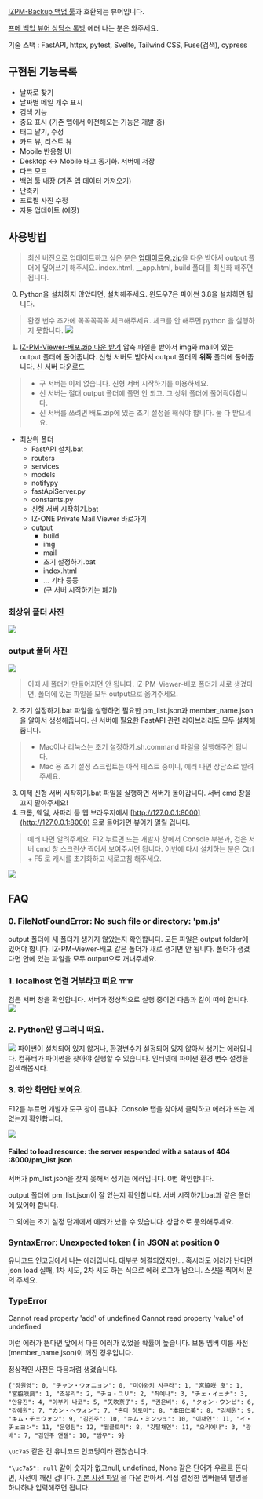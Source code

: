[IZPM-Backup 백업 툴](https://github.com/mdsnins/IZPM-Backup)과 호환되는 뷰어입니다.

[프메 백업 뷰어 상담소 톡방](https://open.kakao.com/o/gPbArZ4c) 에러 나는 분은 와주세요.

기술 스택 : FastAPI, httpx, pytest, Svelte, Tailwind CSS, Fuse(검색), cypress

## 구현된 기능목록
- 날짜로 찾기
- 날짜별 메일 개수 표시
- 검색 기능
- 중요 표시 (기존 앱에서 이전해오는 기능은 개발 중)
- 태그 달기, 수정
- 카드 뷰, 리스트 뷰
- Mobile 반응형 UI
- Desktop <-> Mobile 태그 동기화. 서버에 저장
- 다크 모드
- 백업 툴 내장 (기존 앱 데이터 가져오기)
- 단축키
- 프로필 사진 수정
- 자동 업데이트 (예정)

## 사용방법

> 최신 버전으로 업데이트하고 싶은 분은 [업데이트용.zip](https://github.com/twinstae/izone-pm-viewer/raw/main/%EC%97%85%EB%8D%B0%EC%9D%B4%ED%8A%B8%EC%9A%A9.zip)을 다운 받아서 output 폴더에 덮어쓰기 해주세요. index.html, __app.html, build 폴더를 최신화 해주면 됩니다.

0. Python을 설치하지 않았다면, 설치해주세요. 윈도우7은 파이썬 3.8을 설치하면 됩니다.
> 환경 변수 추가에 꼭꼭꼭꼭꼭 체크해주세요. 체크를 안 해주면 python 을 실행하지 못합니다.
![](https://datatofish.com/wp-content/uploads/2018/10/0001_add_Python_to_Path.png)

1. [IZ-PM-Viewer-배포.zip 다운 받기](https://github.com/twinstae/izone-pm-viewer/raw/main/IZ-PM-Viewer-%EB%B0%B0%ED%8F%AC.zip)
압축 파일을 받아서 img와 mail이 있는 output 폴더에 풀어줍니다. 신형 서버도 받아서 output 폴더의 **위쪽** 폴더에 풀어줍니다. [신 서버 다운로드](https://github.com/twinstae/izone-pm-viewer/raw/main/%EC%84%9C%EB%B2%84-%EB%B0%B0%ED%8F%AC%EC%9A%A9.zip)
> - 구 서버는 이제 없습니다. 신형 서버 시작하기를 이용하세요.
> - 신 서버는 절대 output 폴더에 풀면 안 되고. 그 상위 폴더에 풀어줘야합니다.
> - 신 서버를 쓰려면 배포.zip에 있는 초기 설정을 해줘야 합니다. 둘 다 받으세요.

- 최상위 폴더
  - FastAPI 설치.bat
  - routers
  - services
  - models
  - notifypy
  - fastApiServer.py
  - constants.py
  - 신형 서버 시작하기.bat
  - IZ-ONE Private Mail Viewer 바로가기
  - output
    - build
    - img
    - mail
	- 초기 설정하기.bat
	- index.html
	- ... 기타 등등
    - (구 서버 시작하기는 폐기)

### 최상위 폴더 사진
![](https://github.com/twinstae/izone-pm-viewer/raw/main/%EC%84%9C%EB%B2%84%20%ED%8F%B4%EB%8D%94.png)

### output 폴더 사진
![](https://github.com/twinstae/izone-pm-viewer/raw/main/%EC%98%88%EC%8B%9C.png)

> 이때 새 폴더가 만들어지면 안 됩니다.
> IZ-PM-Viewer-배포 폴더가 새로 생겼다면,
> 폴더에 있는 파일을 모두 output으로 옮겨주세요.

2. 초기 설정하기.bat 파일을 실행하면 필요한 pm_list.json과 member_name.json을 알아서 생성해줍니다. 신 서버에 필요한 FastAPI 관련 라이브러리도 모두 설치해줍니다.
> - Mac이나 리눅스는 초기 설정하기.sh.command 파일을 실행해주면 됩니다.
> - Mac 용 초기 설정 스크립트는 아직 테스트 중이니, 에러 나면 상담소로 알려주세요.

3. 이제 신형 서버 시작하기.bat 파일을 실행하면 서버가 돌아갑니다. 서버 cmd 창을 끄지 말아주세요!
4. 크롬, 웨일, 사파리 등 웹 브라우저에서 [http://127.0.0.1:8000](http://127.0.0.1:8000) 으로 들어가면 뷰어가 열릴 겁니다.

> 에러 나면 알려주세요. F12 누르면 뜨는 개발자 창에서 Console 부분과, 검은 서버 cmd 창 스크린샷 찍어서 보여주시면 됩니다.
> 이번에 다시 설치하는 분은 Ctrl + F5 로 캐시를 초기화하고 새로고침 해주세요.

![](https://raw.githubusercontent.com/twinstae/izone-pm-viewer/main/%EA%B2%80%EC%83%89.png)

## FAQ
### 0. FileNotFoundError: No such file or directory: 'pm.js'
output 폴더에 새 폴더가 생기지 않았는지 확인합니다. 모든 파일은 output folder에 있어야 합니다. IZ-PM-Viewer-배포 같은 폴더가 새로 생기면 안 됩니다.
폴더가 생겼다면 안에 있는 파일을 모두 output으로 꺼내주세요.

### 1. localhost 연결 거부라고 떠요 ㅠㅠ
검은 서버 창을 확인합니다.
서버가 정상적으로 실행 중이면 다음과 같이 떠야 합니다.
![](https://github.com/twinstae/izone-pm-viewer/raw/main/%EC%A0%95%EC%83%81%20%EC%9E%91%EB%8F%99%20%EC%A4%91%EC%9D%B8%20%EC%84%9C%EB%B2%84.png)

### 2. Python만 덩그러니 떠요.
![](https://github.com/twinstae/izone-pm-viewer/raw/main/%ED%8C%8C%EC%9D%B4%EC%8D%AC%20%EC%97%90%EB%9F%AC.png)
파이썬이 설치되어 있지 않거나, 환경변수가 설정되어 있지 않아서 생기는 에러입니다. 컴퓨터가 파이썬을 찾아야 실행할 수 있습니다.
인터넷에 파이썬 환경 변수 설정을 검색해봅시다.

### 3. 하얀 화면만 보여요.

F12를 누르면 개발자 도구 창이 뜹니다. Console 탭을 찾아서 클릭하고 에러가 뜨는 게 없는지 확인합니다.

![](https://github.com/twinstae/izone-pm-viewer/raw/main/%EC%BD%98%EC%86%94.png)

#### Failed to load resource: the server responded with a sataus of 404 :8000/pm_list.json
서버가 pm_list.json을 찾지 못해서 생기는 에러입니다.
0번 확인합니다.

output 폴더에 pm_list.json이 잘 있는지 확인합니다. 서버 시작하기.bat과 같은 폴더에 있어야 합니다.

그 외에는 초기 설정 단계에서 에러가 났을 수 있습니다. 상담소로 문의해주세요.

###  SyntaxError: Unexpected token ( in JSON at position 0
유니코드 인코딩에서 나는 에러입니다. 대부분 해결되었지만... 혹시라도 에러가 난다면 
json load 실패, 1차 시도, 2차 시도 하는 식으로 에러 로그가 남으니. 스샷을 찍어서 문의 주세요.

### TypeError
Cannot read property 'add' of undefined
Cannot read property 'value' of undefined

이런 에러가 뜬다면 앞에서 다른 에러가 있었을 확률이 높습니다. 보통 멤버 이름 사전(member_name.json)이 깨진 경우입니다.

정상적인 사전은 다음처럼 생겼습니다.

```{"장원영": 0, "チャン・ウォニョン": 0, "미야와키 사쿠라": 1, "宮脇咲 良": 1, "宮脇咲良": 1, "조유리": 2, "チョ・ユリ": 2, "최예나": 3, "チェ・イェナ": 3, "안유진": 4, "야부키 나코": 5, "矢吹奈子": 5, "권은비": 6, "クォン・ウンビ": 6, "강혜원": 7, "カン・へウォン": 7, "혼다 히토미": 8, "本田仁美": 8, "김채원": 9, "キム・チェウォン": 9, "김민주": 10, "キム・ミンジュ": 10, "이채연": 11, "イ・チェヨン": 11, "운영팀": 12, "월클토미": 8, "깃털채연": 11, "오리예나": 3, "광배": 7, "김민주 앤젤": 10, "쌈무": 9}```

```\uc7a5``` 같은 건 유니코드 인코딩이라 괜찮습니다.

```"\uc7a5": null``` 같이 숫자가 없고null, undefined, None 같은 단어가 우르르 뜬다면, 사전이 깨진 겁니다.
[기본 사전 파일](https://github.com/twinstae/izone-pm-viewer/blob/main/assets/member_name.json) 을 다운 받아서. 직접 설정한 멤버들의 별명을 하나하나 입력해주면 됩니다.
